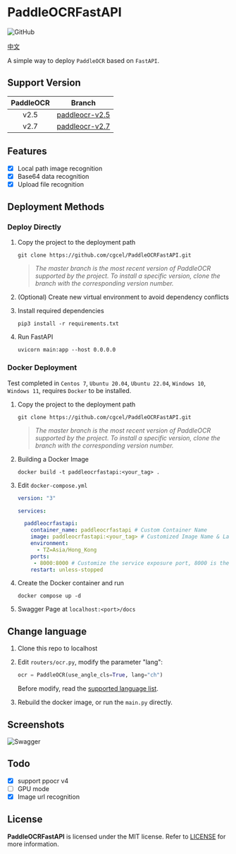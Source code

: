 # PaddleOCRFastAPI

![GitHub](https://img.shields.io/github/license/cgcel/PaddleOCRFastAPI)

[中文](https://github.com/cgcel/PaddleOCRFastAPI/blob/master/README_CN.md)

A simple way to deploy `PaddleOCR` based on `FastAPI`.

## Support Version

| PaddleOCR | Branch |
| :--: | :--: |
| v2.5 | [paddleocr-v2.5](https://github.com/cgcel/PaddleOCRFastAPI/tree/paddleocr-v2.5) |
| v2.7 | [paddleocr-v2.7](https://github.com/cgcel/PaddleOCRFastAPI/tree/paddleocr-v2.7) |

## Features

- [x] Local path image recognition
- [x] Base64 data recognition
- [x] Upload file recognition

## Deployment Methods

### Deploy Directly

1. Copy the project to the deployment path

   ```shell
   git clone https://github.com/cgcel/PaddleOCRFastAPI.git
   ```

   > *The master branch is the most recent version of PaddleOCR supported by the project. To install a specific version, clone the branch with the corresponding version number.*

2. (Optional) Create new virtual environment to avoid dependency conflicts
3. Install required dependencies

   ```shell
   pip3 install -r requirements.txt
   ```

4. Run FastAPI

   ```shell
   uvicorn main:app --host 0.0.0.0
   ```

### Docker Deployment

Test completed in `Centos 7`, `Ubuntu 20.04`, `Ubuntu 22.04`, `Windows 10`, `Windows 11`, requires `Docker` to be installed.

1. Copy the project to the deployment path

   ```shell
   git clone https://github.com/cgcel/PaddleOCRFastAPI.git
   ```

   > *The master branch is the most recent version of PaddleOCR supported by the project. To install a specific version, clone the branch with the corresponding version number.*

2. Building a Docker Image

   ```shell
   docker build -t paddleocrfastapi:<your_tag> .
   ```

3. Edit `docker-compose.yml`

   ```yaml
   version: "3"

   services:

     paddleocrfastapi:
       container_name: paddleocrfastapi # Custom Container Name
       image: paddleocrfastapi:<your_tag> # Customized Image Name & Label in Step 2
       environment:
         - TZ=Asia/Hong_Kong
       ports:
        - 8000:8000 # Customize the service exposure port, 8000 is the default FastAPI port, do not modify
       restart: unless-stopped
   ```

4. Create the Docker container and run

   ```shell
   docker compose up -d
   ```

5. Swagger Page at `localhost:<port>/docs`

## Change language

1. Clone this repo to localhost
2. Edit `routers/ocr.py`, modify the parameter "lang":

   ```python
   ocr = PaddleOCR(use_angle_cls=True, lang="ch")
   ```

   Before modify, read the [supported language list](https://github.com/PaddlePaddle/PaddleOCR/blob/release/2.7/doc/doc_en/multi_languages_en.md#5-support-languages-and-abbreviations).

3. Rebuild the docker image, or run the `main.py` directly.

## Screenshots

![Swagger](https://raw.githubusercontent.com/cgcel/PaddleOCRFastAPI/dev/screenshots/Swagger.png)

## Todo

- [x] support ppocr v4
- [ ] GPU mode
- [x] Image url recognition

## License

**PaddleOCRFastAPI** is licensed under the MIT license. Refer to [LICENSE](https://github.com/cgcel/PaddleOCRFastAPI/blob/master/LICENSE) for more information.
